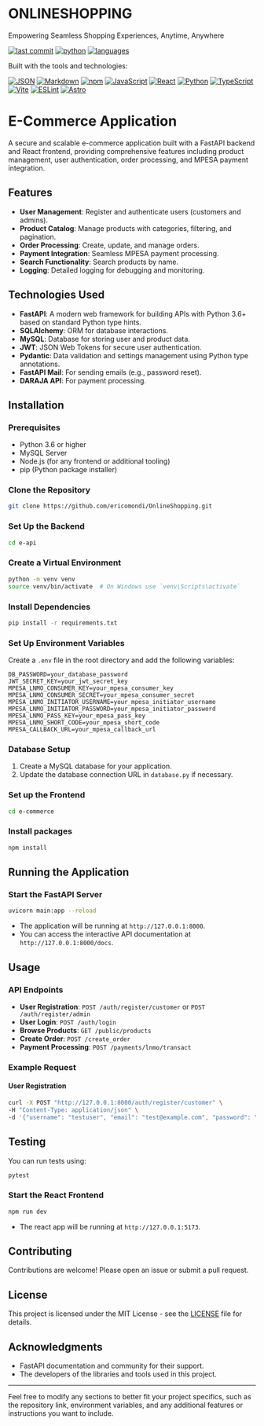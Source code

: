 # ONLINESHOPPING

Empowering Seamless Shopping Experiences, Anytime, Anywhere

[![last commit](https://img.shields.io/badge/last%20commit-yesterday-blue)](https://github.com) [![python](https://img.shields.io/badge/python-93.5%25-blue)](https://python.org) [![languages](https://img.shields.io/badge/languages-7-blue)](https://github.com)

Built with the tools and technologies:

[![JSON](https://img.shields.io/badge/JSON-black)](https://json.org) [![Markdown](https://img.shields.io/badge/Markdown-red)](https://daringfireball.net/projects/markdown/) [![npm](https://img.shields.io/badge/npm-lightgrey)](https://www.npmjs.com/) [![JavaScript](https://img.shields.io/badge/JavaScript-yellow)](https://developer.mozilla.org/en-US/docs/Web/JavaScript) [![React](https://img.shields.io/badge/React-cyan)](https://reactjs.org/) [![Python](https://img.shields.io/badge/Python-blue)](https://python.org) [![TypeScript](https://img.shields.io/badge/TypeScript-purple)](https://www.typescriptlang.org/) [![Vite](https://img.shields.io/badge/Vite-orange)](https://vitejs.dev/) [![ESLint](https://img.shields.io/badge/ESLint-green)](https://eslint.org/) [![Astro](https://img.shields.io/badge/Astro-pink)](https://astro.build/)

# E-Commerce Application

A secure and scalable e-commerce application built with a FastAPI backend and React frontend, providing comprehensive features including product management, user authentication, order processing, and MPESA payment integration.

## Features

- **User Management**: Register and authenticate users (customers and admins).
- **Product Catalog**: Manage products with categories, filtering, and pagination.
- **Order Processing**: Create, update, and manage orders.
- **Payment Integration**: Seamless MPESA payment processing.
- **Search Functionality**: Search products by name.
- **Logging**: Detailed logging for debugging and monitoring.

## Technologies Used

- **FastAPI**: A modern web framework for building APIs with Python 3.6+ based on standard Python type hints.
- **SQLAlchemy**: ORM for database interactions.
- **MySQL**: Database for storing user and product data.
- **JWT**: JSON Web Tokens for secure user authentication.
- **Pydantic**: Data validation and settings management using Python type annotations.
- **FastAPI Mail**: For sending emails (e.g., password reset).
- **DARAJA API**: For payment processing.

## Installation

### Prerequisites

- Python 3.6 or higher
- MySQL Server
- Node.js (for any frontend or additional tooling)
- pip (Python package installer)

### Clone the Repository

```bash
git clone https://github.com/ericomondi/OnlineShopping.git
```

### Set Up the Backend

```bash
cd e-api
```

### Create a Virtual Environment

```bash
python -m venv venv
source venv/bin/activate  # On Windows use `venv\Scripts\activate`
```

### Install Dependencies

```bash
pip install -r requirements.txt
```

### Set Up Environment Variables

Create a `.env` file in the root directory and add the following variables:

```plaintext
DB_PASSWORD=your_database_password
JWT_SECRET_KEY=your_jwt_secret_key
MPESA_LNMO_CONSUMER_KEY=your_mpesa_consumer_key
MPESA_LNMO_CONSUMER_SECRET=your_mpesa_consumer_secret
MPESA_LNMO_INITIATOR_USERNAME=your_mpesa_initiator_username
MPESA_LNMO_INITIATOR_PASSWORD=your_mpesa_initiator_password
MPESA_LNMO_PASS_KEY=your_mpesa_pass_key
MPESA_LNMO_SHORT_CODE=your_mpesa_short_code
MPESA_CALLBACK_URL=your_mpesa_callback_url
```

### Database Setup

1. Create a MySQL database for your application.
2. Update the database connection URL in `database.py` if necessary.

### Set up the Frontend

```bash
cd e-commerce
```

### Install packages

```bash
npm install
```

## Running the Application

### Start the FastAPI Server

```bash
uvicorn main:app --reload
```

- The application will be running at `http://127.0.0.1:8000`.
- You can access the interactive API documentation at `http://127.0.0.1:8000/docs`.

## Usage

### API Endpoints

- **User Registration**: `POST /auth/register/customer` or `POST /auth/register/admin`
- **User Login**: `POST /auth/login`
- **Browse Products**: `GET /public/products`
- **Create Order**: `POST /create_order`
- **Payment Processing**: `POST /payments/lnmo/transact`

### Example Request

#### User Registration

```bash
curl -X POST "http://127.0.0.1:8000/auth/register/customer" \
-H "Content-Type: application/json" \
-d '{"username": "testuser", "email": "test@example.com", "password": "password123"}'
```

## Testing

You can run tests using:

```bash
pytest
```

### Start the React Frontend

```bash
npm run dev
```

- The react app will be running at `http://127.0.0.1:5173`.

## Contributing

Contributions are welcome! Please open an issue or submit a pull request.

## License

This project is licensed under the MIT License - see the [LICENSE](LICENSE) file for details.

## Acknowledgments

- FastAPI documentation and community for their support.
- The developers of the libraries and tools used in this project.

---

Feel free to modify any sections to better fit your project specifics, such as the repository link, environment variables, and any additional features or instructions you want to include.
